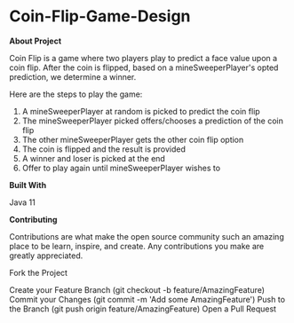 # Coin-Flip-Game-Design

**About Project**

Coin Flip is a game where two players play to predict a face value upon a coin flip. 
After the coin is flipped, based on a mineSweeperPlayer's opted prediction, we determine a winner.

Here are the steps to play the game:
1. A mineSweeperPlayer at random is picked to predict the coin flip
2. The mineSweeperPlayer picked offers/chooses a prediction of the coin flip
3. The other mineSweeperPlayer gets the other coin flip option
4. The coin is flipped and the result is provided
5. A winner and loser is picked at the end
6. Offer to play again until mineSweeperPlayer wishes to

**Built With**

Java 11

**Contributing**

Contributions are what make the open source community such an amazing place to be learn, inspire, and create. Any contributions you make are greatly appreciated.

Fork the Project

Create your Feature Branch (git checkout -b feature/AmazingFeature)
Commit your Changes (git commit -m 'Add some AmazingFeature')
Push to the Branch (git push origin feature/AmazingFeature)
Open a Pull Request

